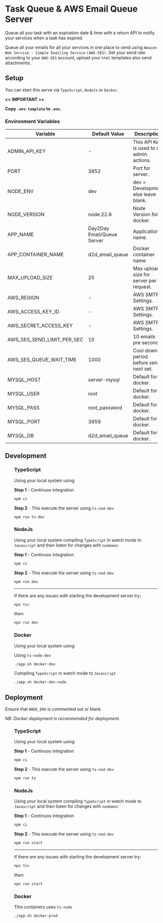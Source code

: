 <div style="max-width: 600px; margin-right: auto; margin-left: auto;">

# Task Queue & AWS Email Queue Server

Queue all you task with an expiration date & time with a return API to notify your services when a task has expired.

Queue all your emails for all your services in one place to send using `Amazon Web Service - Simple Emailing Service` `(AWS-SES)`. Set your send rate according to your `AWS-SES` account, upload your `html` templates also send attachments.

## Setup

You can start this serve via `TypeScript`, `NodeJs` or `Docker`.

**<< IMPORTANT >>**

**Copy `.env.template` to `.env`.**

### Environment Variables

| Variable                   | Default Value              | Description                               |
| -------------------------- | -------------------------- | ----------------------------------------- |
| ADMIN_API_KEY              | -                          | This API Key is used to do admin actions. |
| PORT                       | 3852                       | Port for server.                          |
| NODE_ENV                   | dev                        | dev = Development else leave blank.       |
| NODE_VERSION               | node:22.6                  | Node Version for docker.                  |
| APP_NAME                   | Day2Day Email/Queue Server | Application name.                         |
| APP_CONTAINER_NAME         | d2d_email_queue            | Docker container name                     |
| MAX_UPLOAD_SIZE            | 25                         | Max upload size for server per request.   |
| AWS_REGION                 | -                          | AWS SMTP Settings.                        |
| AWS_ACCESS_KEY_ID          | -                          | AWS SMTP Settings.                        |
| AWS_SECRET_ACCESS_KEY      | -                          | AWS SMTP Settings.                        |
| AWS_SES_SEND_LIMIT_PER_SEC | 10                         | 10 emails pre second.                     |
| AWS_SES_QUEUE_WAIT_TIME    | 1000                       | Cool down period before send next set.    |
| MYSQL_HOST                 | server-mysql               | Default for docker.                       |
| MYSQL_USER                 | root                       | Default for docker.                       |
| MYSQL_PASS                 | root_password              | Default for docker.                       |
| MYSQL_PORT                 | 3959                       | Default for docker.                       |
| MYSQL_DB                   | d2d_email_queue            | Default for docker.                       |

## Development

<div style="padding-left: 30px; margin-right: auto; margin-left: auto;">

### TypeScript

Using your local system using:

**Step 1** - Continuos integration

```bash
npm ci
```

**Step 2** - This execute the server using `ts-nod-dev`

```bash
npm run ts-dev
```

### NodeJs

Using your local system compiling `TypeScript` in watch mode to `Javascript` and then listen for changes with `nodemon`:

**Step 1** - Continuos integration

```bash
npm ci
```

**Step 2** - This execute the server using `ts-nod-dev`

```bash
npm run dev
```

---

If there are any issues with starting the development server try:

```bash
npx tsc
```

then:

```bash
npn run dev
```

### Docker

Using your local system using:

Using `ts-node-dev`

```bash
./app.sh docker-dev
```

Compiling `TypeScript` in watch mode to `Javascript`

```bash
./app.sh docker-dev-node
```

</div>

## Deployment

Ensure that `NODE_ENV` is commented out or blank.

_NB: Docker deployment is recommended for deployment._

<div style="padding-left: 30px; margin-right: auto; margin-left: auto;">

### TypeScript

Using your local system using:

**Step 1** - Continuos integration

```bash
npm ci
```

**Step 2** - This execute the server using `ts-nod-dev`

```bash
npm run ts
```

### NodeJs

Using your local system compiling `TypeScript` in watch mode to `Javascript` and then listen for changes with `nodemon`:

**Step 1** - Continuos integration

```bash
npm ci
```

**Step 2** - This execute the server using `ts-nod-dev`

```bash
npm run start
```

---

If there are any issues with starting the development server try:

```bash
npx tsc
```

then:

```bash
npn run start
```

### Docker

This containers uses `ts-node`

```bash
./app.sh docker-prod
```

</div>

</div>

